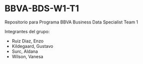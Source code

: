 # BBVA-BDS-W1-T1
Repositorio para Programa BBVA Business Data Specialist Team 1

Integrantes del grupo:

- Ruiz Diaz, Enzo
- Kildegaard, Gustavo
- Surc, Aldana
- Wilson, Vanesa
